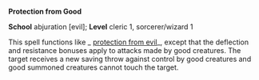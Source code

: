  **Protection from Good**

**School** abjuration [evil]; **Level** cleric 1, sorcerer/wizard 1

This spell functions like _ [protection from evil](protectionFromEvil.md#_protection-from-evil)_, except that the deflection and resistance bonuses apply to attacks made by good creatures. The target receives a new saving throw against control by good creatures and good summoned creatures cannot touch the target.


